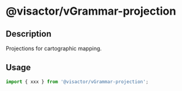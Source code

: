 # @visactor/vGrammar-projection

## Description

Projections for cartographic mapping.

## Usage

```typescript
import { xxx } from '@visactor/vGrammar-projection';
```
